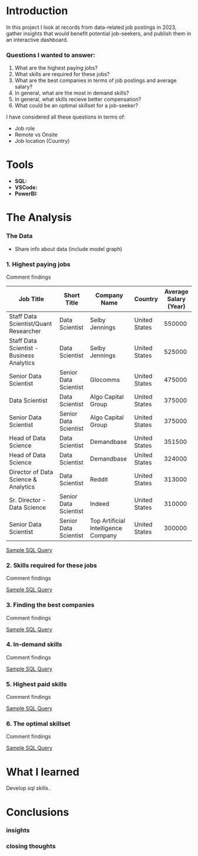 # Introduction

In this project I look at records from data-related job postings in 2023, gather insights that would benefit potential job-seekers, and publish them in an interactive dashboard. 

### Questions I wanted to answer:

1. What are the highest paying jobs? 
2. What skills are required for these jobs? 
3. What are the best companies in terms of job postings and average salary? 
4. In general, what are the most in demand skills?
5. In general, what skills recieve better compensation? 
6. What could be an optimal skillset for a job-seeker?

I have considered all these questions in terms of: 
- Job role
- Remote vs Onsite
- Job location (Country)

# Tools

- **SQL:** 
- **VSCode:**
- **PowerBI:**

# The Analysis

### The Data

- Share info about data (include model graph)

### 1. Highest paying jobs 

Comment findings

| Job Title                                | Short Title         | Company Name                  | Country       | Average Salary (Year) |
|------------------------------------------|---------------------|-------------------------------|---------------|------------------------|
| Staff Data Scientist/Quant Researcher    | Data Scientist      | Selby Jennings               | United States | 550000                |
| Staff Data Scientist - Business Analytics| Data Scientist      | Selby Jennings               | United States | 525000                |
| Senior Data Scientist                    | Senior Data Scientist| Glocomms                      | United States | 475000                |
| Data Scientist                           | Data Scientist      | Algo Capital Group           | United States | 375000                |
| Senior Data Scientist                    | Senior Data Scientist| Algo Capital Group           | United States | 375000                |
| Head of Data Science                     | Data Scientist      | Demandbase                   | United States | 351500                |
| Head of Data Science                     | Data Scientist      | Demandbase                   | United States | 324000                |
| Director of Data Science & Analytics     | Data Scientist      | Reddit                       | United States | 313000                |
| Sr. Director - Data Science              | Senior Data Scientist| Indeed                       | United States | 310000                |
| Senior Data Scientist                    | Senior Data Scientist| Top Artificial Intelligence Company | United States | 300000                |

[Sample SQL Query](/sql_scripts/1_highest_paying_jobs.sql)

### 2. Skills required for these jobs

Comment findings

[Sample SQL Query](/sql_scripts/2_skills_required.sql)

### 3. Finding the best companies

Comment findings

[Sample SQL Query](/sql_scripts/3_best_companies.sql)

### 4. In-demand skills

Comment findings

[Sample SQL Query](/sql_scripts/4_in_demand_skills.sql)

### 5. Highest paid skills 

Comment findings

[Sample SQL Query](/sql_scripts/5_highest_paid_skills.sql)

### 6. The optimal skillset

Comment findings

[Sample SQL Query](/sql_scripts/6_optimal_skillset.sql)

# What I learned

Develop sql skills..

# Conclusions

### insights

### closing thoughts